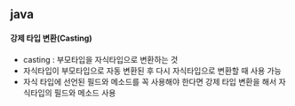 ## java
#### 강제 타입 변환(Casting)
- casting : 부모타입을 자식타입으로 변환하는 것
- 자식타입이 부모타입으로 자동 변환된 후 다시 자식타입으로 변환할 때 사용 가능
- 자식 타입에 선언된 필드와 메소드를 꼭 사용해야 한다면 강제 타입 변환을 해서 자식타입의 필드와 메소드 사용
